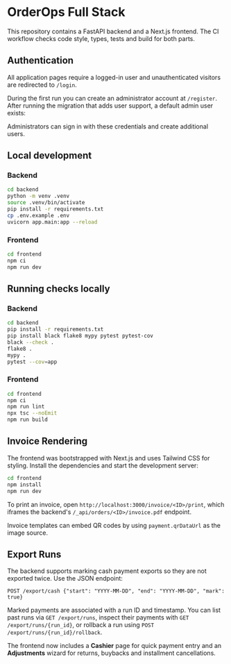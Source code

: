 # OrderOps Full Stack

This repository contains a FastAPI backend and a Next.js frontend. The CI workflow checks code style, types, tests and build for both parts.

## Authentication

All application pages require a logged-in user and unauthenticated visitors are redirected to `/login`.

During the first run you can create an administrator account at `/register`. After running the migration that adds user support, a default admin user exists:


Administrators can sign in with these credentials and create additional users.

## Local development

### Backend

```bash
cd backend
python -m venv .venv
source .venv/bin/activate
pip install -r requirements.txt
cp .env.example .env
uvicorn app.main:app --reload
```

### Frontend

```bash
cd frontend
npm ci
npm run dev
```

## Running checks locally

### Backend

```bash
cd backend
pip install -r requirements.txt
pip install black flake8 mypy pytest pytest-cov
black --check .
flake8 .
mypy .
pytest --cov=app
```

### Frontend

```bash
cd frontend
npm ci
npm run lint
npx tsc --noEmit
npm run build
```

## Invoice Rendering

The frontend was bootstrapped with Next.js and uses Tailwind CSS for styling.
Install the dependencies and start the development server:

```bash
cd frontend
npm install
npm run dev
```

To print an invoice, open
`http://localhost:3000/invoice/<ID>/print`, which iframes the backend's
`/_api/orders/<ID>/invoice.pdf` endpoint.

Invoice templates can embed QR codes by using `payment.qrDataUrl` as the
image source.

## Export Runs

The backend supports marking cash payment exports so they are not exported twice.
Use the JSON endpoint:

```
POST /export/cash {"start": "YYYY-MM-DD", "end": "YYYY-MM-DD", "mark": true}
```

Marked payments are associated with a run ID and timestamp. You can list past
runs via `GET /export/runs`, inspect their payments with
`GET /export/runs/{run_id}`, or rollback a run using
`POST /export/runs/{run_id}/rollback`.

The frontend now includes a **Cashier** page for quick payment entry and an
**Adjustments** wizard for returns, buybacks and installment cancellations.
